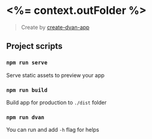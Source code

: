# <%= context.outFolder %>

> Create by [create-dvan-app](https://dvan.js.org)

## Project scripts

### `npm run serve`

Serve static assets to preview your app

### `npm run build`

Build app for production to `./dist` folder

### `npm run dvan`

You can run and add `-h` flag for helps
